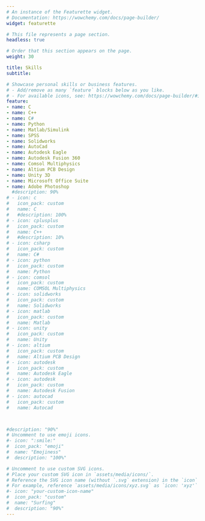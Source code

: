 ```yaml
---
# An instance of the Featurette widget.
# Documentation: https://wowchemy.com/docs/page-builder/
widget: featurette

# This file represents a page section.
headless: true

# Order that this section appears on the page.
weight: 30

title: Skills
subtitle:

# Showcase personal skills or business features.
# - Add/remove as many `feature` blocks below as you like.
# - For available icons, see: https://wowchemy.com/docs/page-builder/#icons
feature:
- name: C
- name: C++
- name: C#
- name: Python
- name: Matlab/Simulink
- name: SPSS
- name: Solidworks
- name: AutoCad
- name: Autodesk Eagle
- name: Autodesk Fusion 360
- name: Comsol Multiphysics
- name: Altium PCB Design
- name: Unity 3D
- name: Microsoft Office Suite
- name: Adobe Photoshop
  #description: 90%
# - icon: c
#   icon_pack: custom
#   name: C
#   #description: 100%
# - icon: cplusplus
#   icon_pack: custom
#   name: C++
#   #description: 10%
# - icon: csharp
#   icon_pack: custom
#   name: C#
# - icon: python
#   icon_pack: custom
#   name: Python
# - icon: comsol
#   icon_pack: custom
#   name: COMSOL Multiphysics
# - icon: solidworks
#   icon_pack: custom
#   name: Solidworks
# - icon: matlab
#   icon_pack: custom
#   name: Matlab
# - icon: unity
#   icon_pack: custom
#   name: Unity
# - icon: altium
#   icon_pack: custom
#   name: Altium PCB Design
# - icon: autodesk
#   icon_pack: custom
#   name: Autodesk Eagle
# - icon: autodesk
#   icon_pack: custom
#   name: Autodesk Fusion
# - icon: autocad
#   icon_pack: custom
#   name: Autocad



#description: "90%"
# Uncomment to use emoji icons.
#- icon: ":smile:"
#  icon_pack: "emoji"
#  name: "Emojiness"
#  description: "100%"  

# Uncomment to use custom SVG icons.
# Place your custom SVG icon in `assets/media/icons/`.
# Reference the SVG icon name (without `.svg` extension) in the `icon` field.
# For example, reference `assets/media/icons/xyz.svg` as `icon: 'xyz'`
#- icon: "your-custom-icon-name"
#  icon_pack: "custom"
#  name: "Surfing"
#  description: "90%"
---
```

